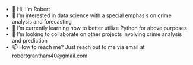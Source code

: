 - 👋 Hi, I’m Robert
- 👀 I’m interested in data science with a special emphasis on crime analysis and forecasting
- 🌱 I’m currently learning how to better utilize Python for above purposes
- 💞️ I’m looking to collaborate on other projects involving crime analysis and prediction
- 📫 How to reach me? Just reach out to me via email at robertgrantham40@gmail.com

<!---
rgrantham82/rgrantham82 is a ✨ special ✨ repository because its `README.md` (this file) appears on your GitHub profile.
You can click the Preview link to take a look at your changes.
--->

<div data-iframe-width="150" data-iframe-height="270" data-share-badge-id="d80f28bb-0c68-4e20-bf24-7e0af6b8cafe" data-share-badge-host="https://www.credly.com"></div><script type="text/javascript" async src="//cdn.credly.com/assets/utilities/embed.js"></script>
